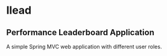 # Ilead
## Performance Leaderboard Application
A simple Spring MVC web application with different user roles.

